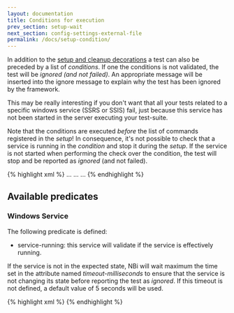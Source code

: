 ```yaml
---
layout: documentation
title: Conditions for execution
prev_section: setup-wait
next_section: config-settings-external-file
permalink: /docs/setup-condition/
---
```

In addition to the [setup and cleanup decorations](../setup-cleanup) a test can also be preceded by a list of *conditions*. If one the conditions is not validated, the test will be *ignored (and not failed)*. An appropriate message will be inserted into the ignore message to explain why the test has been ignored by the framework.

This may be really interesting if you don't want that all your tests related to a specific windows service (SSRS or SSIS) fail, just because this service has not been started in the server executing your test-suite.

Note that the conditions are executed *before* the list of commands registered in the *setup*! In consequence, it's not possible to check that a service is running in the *condition* and stop it during the *setup*. If the service is not started when performing the check over the condition, the test will stop and be reported as *ignored* (and not failed).

{% highlight xml %}
<test>
	<condition>
		...
	</condition>
	<setup>
		...
	</setup>
	<system-under-test>
		...
	</system-under-test>
</test>
{% endhighlight %}

## Available predicates

### Windows Service

The following predicate is defined:

* service-running: this service will validate if the service is effectively running.

If the service is not in the expected state, NBi will wait maximum the time set in the attribute named *timeout-milliseconds* to ensure that the service is not changing its state before reporting the test as *ignored*. If this timeout is not defined, a default value of 5 seconds will be used.

{% highlight xml %}
<condition>
	<service-running name="MyService"/>
	<service-running name="MyService2" timeout-milliseconds="1000"/>
</condition>
{% endhighlight %}
